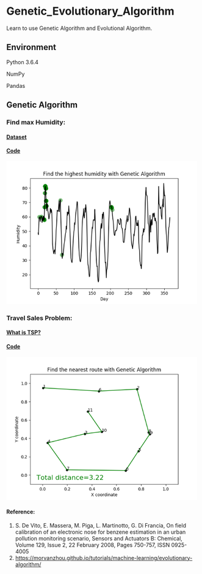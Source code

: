 # Genetic_Evolutionary_Algorithm
Learn to use Genetic Algorithm and Evolutional Algorithm.

## Environment 
Python 3.6.4

NumPy

Pandas


## Genetic Algorithm

### Find max Humidity:
#### [Dataset](https://archive.ics.uci.edu/ml/datasets/Air+Quality) 
#### [Code](https://github.com/dxc33linger/Genetic_Evolutionary_Algorithm/blob/master/Genetic_algo_dxc.py)
<img src="https://github.com/dxc33linger/Genetic_Evolutionary_Algorithm/blob/master/image/humidity.png" width="500" alt="Humidity"/>


### Travel Sales Problem:
#### [What is TSP?](https://en.wikipedia.org/wiki/Travelling_salesman_problem)
#### [Code](https://github.com/dxc33linger/Genetic_Evolutionary_Algorithm/blob/master/TSP_dxc.py)
<img src="https://github.com/dxc33linger/Genetic_Evolutionary_Algorithm/blob/master/image/TSP.png" width="500"  alt="TSP"/>      



#### Reference:
1. S. De Vito, E. Massera, M. Piga, L. Martinotto, G. Di Francia, On field calibration of an electronic nose for benzene estimation in an urban pollution monitoring scenario, Sensors and Actuators B: Chemical, Volume 129, Issue 2, 22 February 2008, Pages 750-757, ISSN 0925-4005
2. https://morvanzhou.github.io/tutorials/machine-learning/evolutionary-algorithm/
